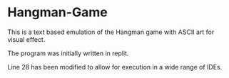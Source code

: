 # Hangman-Game
This is a text based emulation of the Hangman game with ASCII art for visual effect. 

The program was initially written in replit.

Line 28 has been modified to allow for execution in a wide range of IDEs.
